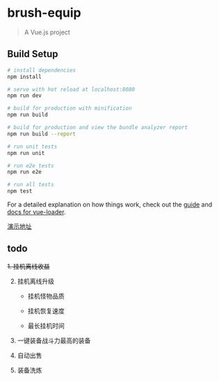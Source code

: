 # brush-equip

> A Vue.js project

## Build Setup

``` bash
# install dependencies
npm install

# serve with hot reload at localhost:8080
npm run dev

# build for production with minification
npm run build

# build for production and view the bundle analyzer report
npm run build --report

# run unit tests
npm run unit

# run e2e tests
npm run e2e

# run all tests
npm test
```

For a detailed explanation on how things work, check out the [guide](http://vuejs-templates.github.io/webpack/) and [docs for vue-loader](http://vuejs.github.io/vue-loader).

[演示地址](https://mj921.github.io/brush-equip/dist/index.html)

## todo

~~1. 挂机离线收益~~

2. 挂机离线升级

    * 挂机怪物品质

    * 挂机恢复速度

    * 最长挂机时间

3. 一键装备战斗力最高的装备

4. 自动出售

5. 装备洗炼
